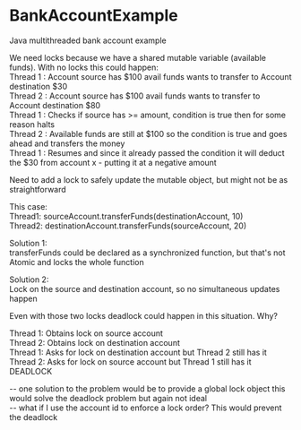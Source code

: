 BankAccountExample
==================

Java multithreaded bank account example

We need locks because we have a shared mutable variable (available funds). With no locks this could happen:<br> 
Thread 1 : Account source has $100 avail funds wants to transfer to Account destination $30<br> 
Thread 2 : Account source has $100 avail funds wants to transfer to Account destination $80<br>
Thread 1 : Checks if source has >= amount, condition is true then for some reason halts<br>
Thread 2 : Available funds are still at $100 so the condition is true and goes ahead and transfers the money<br>
Thread 1 : Resumes and since it already passed the condition it will deduct the $30 from account x - putting it at a negative amount<br>

Need to add a lock to safely update the mutable object, but might not be as straightforward  

This case:<br>
Thread1: sourceAccount.transferFunds(destinationAccount, 10)<br>
Thread2: destinationAccount.transferFunds(sourceAccount, 20)<br>

Solution 1:<br>
transferFunds could be declared as a synchronized function, but that's not Atomic and locks the whole function 

Solution 2:<br>
Lock on the source and destination account, so no simultaneous updates happen

Even with those two locks deadlock could happen in this situation. Why?

Thread 1: Obtains lock on source account<br>
Thread 2: Obtains lock on destination account<br>
Thread 1: Asks for lock on destination account but Thread 2 still has it<br>
Thread 2: Asks for lock on source account but Thread 1 still has it<br>
DEADLOCK<br>

-- one solution to the problem would be to provide a global lock object this would solve the deadlock problem but again not ideal<br>
-- what if I use the account id to enforce a lock order? This would prevent the deadlock<br>


    
